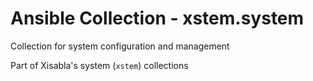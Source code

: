 # Ansible Collection - xstem.system

Collection for system configuration and management

Part of Xisabla's system (`xstem`) collections
